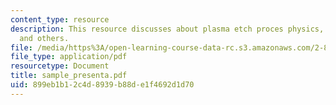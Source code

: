 ```yaml
---
content_type: resource
description: This resource discusses about plasma etch proces physics, indutrial practises
  and others.
file: /media/https%3A/open-learning-course-data-rc.s3.amazonaws.com/2-830j-control-of-manufacturing-processes-sma-6303-spring-2008/899eb1b12c4d8939b88de1f4692d1d70_sample_presenta.pdf
file_type: application/pdf
resourcetype: Document
title: sample_presenta.pdf
uid: 899eb1b1-2c4d-8939-b88d-e1f4692d1d70
---
```


